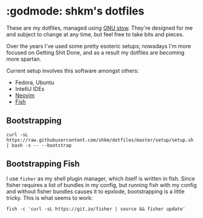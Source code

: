 # :godmode: shkm's dotfiles

These are my dotfiles, managed using [GNU stow](https://www.gnu.org/software/stow/). They're designed for me and subject to change at any time, but feel free to take bits and pieces.

Over the years I've used some pretty esoteric setups; nowadays I'm more focused on Getting Shit Done, and as a result my dotfiles are becoming more spartan.

Current setup involves this software amongst others:

- Fedora, Ubuntu
- IntelliJ IDEs
- [Neovim](https://neovim.io/)
- [Fish](https://fishshell.com/)

## Bootstrapping
```
curl -sL https://raw.githubusercontent.com/shkm/dotfiles/master/setup/setup.sh | bash -s -- --bootstrap
```

## Bootstrapping Fish

I use `fisher` as my shell plugin manager, which itself is written in fish. Since fisher requires a list of bundles in my config, but running fish with my config and without fisher bundles causes it to epxlode, bootstrapping is a little tricky. This is what seems to work:

```
fish -c 'curl -sL https://git.io/fisher | source && fisher update'
```
